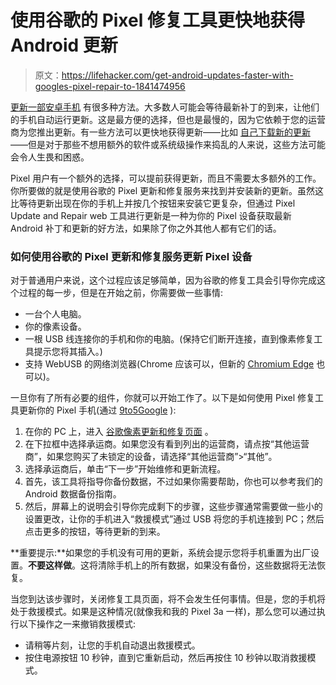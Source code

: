 # 使用谷歌的 Pixel 修复工具更快地获得 Android 更新

> 原文：<https://lifehacker.com/get-android-updates-faster-with-googles-pixel-repair-to-1841474956>

[更新一部安卓手机](https://lifehacker.com/why-you-should-install-the-october-2019-android-securit-1838848808) 有很多种方法。大多数人可能会等待最新补丁的到来，让他们的手机自动运行更新。这是最方便的选择，但也是最慢的，因为它依赖于您的运营商为您推出更新。有一些方法可以更快地获得更新——比如 [自己下载新的更新](https://lifehacker.com/how-to-sideload-android-10-onto-your-pixel-instead-of-w-1838072534)——但是对于那些不想用额外的软件或系统级操作来捣乱的人来说，这些方法可能会令人生畏和困惑。



Pixel 用户有一个额外的选择，可以提前获得更新，而且不需要太多额外的工作。你所要做的就是使用谷歌的 Pixel 更新和修复服务来找到并安装新的更新。虽然这比等待更新出现在你的手机上并按几个按钮来安装它更复杂，但通过 Pixel Update and Repair web 工具进行更新是一种为你的 Pixel 设备获取最新 Android 补丁和更新的好方法，如果除了你之外其他人都有它们的话。

### 如何使用谷歌的 Pixel 更新和修复服务更新 Pixel 设备

对于普通用户来说，这个过程应该足够简单，因为谷歌的修复工具会引导你完成这个过程的每一步，但是在开始之前，你需要做一些事情:

*   一台个人电脑。
*   你的像素设备。
*   一根 USB 线连接你的手机和你的电脑。(保持它们断开连接，直到像素修复工具提示您将其插入。)
*   支持 WebUSB 的网络浏览器(Chrome 应该可以，但新的 [Chromium Edge](https://lifehacker.com/our-favorite-tips-for-microsofts-new-edge-chromium-brow-1841041653) 也可以)。

一旦你有了所有必要的组件，你就可以开始工作了。以下是如何使用 Pixel 修复工具更新你的 Pixel 手机(通过 [9to5Google](https://9to5google.com/2020/02/03/how-to-install-ota-update-google-pixel-repair-tool/) ):

1.  在你的 PC 上，进入 [谷歌像素更新和修复页面](https://pixelrepair.withgoogle.com/carrier_selection) 。
2.  在下拉框中选择承运商。如果您没有看到列出的运营商，请点按“其他运营商”，如果您购买了未锁定的设备，请选择“其他运营商”>“其他”。
3.  选择承运商后，单击“下一步”开始维修和更新流程。
4.  首先，该工具将指导你备份数据，不过如果你需要帮助，你也可以参考我们的 Android 数据备份指南。
5.  然后，屏幕上的说明会引导你完成剩下的步骤，这些步骤通常需要做一些小的设置更改，让你的手机进入“救援模式”通过 USB 将您的手机连接到 PC；然后点击更多的按钮，等待更新的到来。

**重要提示:**如果您的手机没有可用的更新，系统会提示您将手机重置为出厂设置。**不要这样做**。这将清除手机上的所有数据，如果没有备份，这些数据将无法恢复。

当您到达该步骤时，关闭修复工具页面，将不会发生任何事情。但是，您的手机将处于救援模式。如果是这种情况(就像我和我的 Pixel 3a 一样)，那么您可以通过执行以下操作之一来撤销救援模式:

*   请稍等片刻，让您的手机自动退出救援模式。
*   按住电源按钮 10 秒钟，直到它重新启动，然后再按住 10 秒钟以取消救援模式。